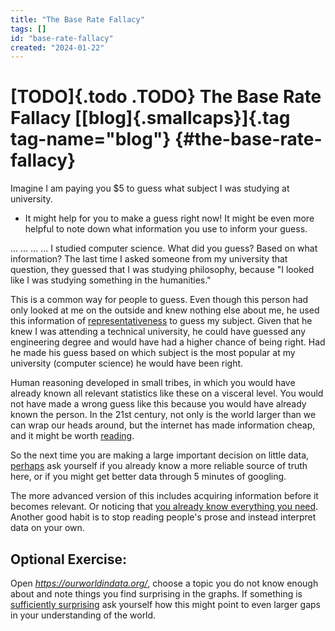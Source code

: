 ```yaml
---
title: "The Base Rate Fallacy"
tags: []
id: "base-rate-fallacy"
created: "2024-01-22"
---
```


[TODO]{.todo .TODO} The Base Rate Fallacy [[blog]{.smallcaps}]{.tag tag-name="blog"} {#the-base-rate-fallacy}
====================================================================================

Imagine I am paying you \$5 to guess what subject I was studying at
university.

-   It might help for you to make a guess right now! It might be even
    more helpful to note down what information you use to inform your
    guess.

... ... ... ... I studied computer science. What did you guess? Based on
what information? The last time I asked someone from my university that
question, they guessed that I was studying philosophy, because "I looked
like I was studying something in the humanities."

This is a common way for people to guess. Even though this person had
only looked at me on the outside and knew nothing else about me, he used
this information of
[representativeness](https://en.wikipedia.org/wiki/Representativeness_heuristic)
to guess my subject. Given that he knew I was attending a technical
university, he could have guessed any engineering degree and would have
had a higher chance of being right. Had he made his guess based on which
subject is the most popular at my university (computer science) he would
have been right.

Human reasoning developed in small tribes, in which you would have
already known all relevant statistics like these on a visceral level.
You would not have made a wrong guess like this because you would have
already known the person. In the 21st century, not only is the world
larger than we can wrap our heads around, but the internet has made
information cheap, and it might be worth
[reading](https://wikipedia.org/).

So the next time you are making a large important decision on little
data,
[perhaps](https://slatestarcodex.com/2014/03/24/should-you-reverse-any-advice-you-hear/)
ask yourself if you already know a more reliable source of truth here,
or if you might get better data through 5 minutes of googling.

The more advanced version of this includes acquiring information before
it becomes relevant. Or noticing that [you already know everything you
need](https://www.lesswrong.com/posts/L32LHWzy9FzSDazEg/motivated-stopping-and-motivated-continuation).
Another good habit is to stop reading people's prose and instead
interpret data on your own.

Optional Exercise:
------------------

Open *<https://ourworldindata.org/>*, choose a topic you do not know
enough about and note things you find surprising in the graphs. If
something is [sufficiently
surprising](https://www.lesswrong.com/s/zpCiuR4T343j9WkcK/p/5JDkW4MYXit2CquLs)
ask yourself how this might point to even larger gaps in your
understanding of the world.

